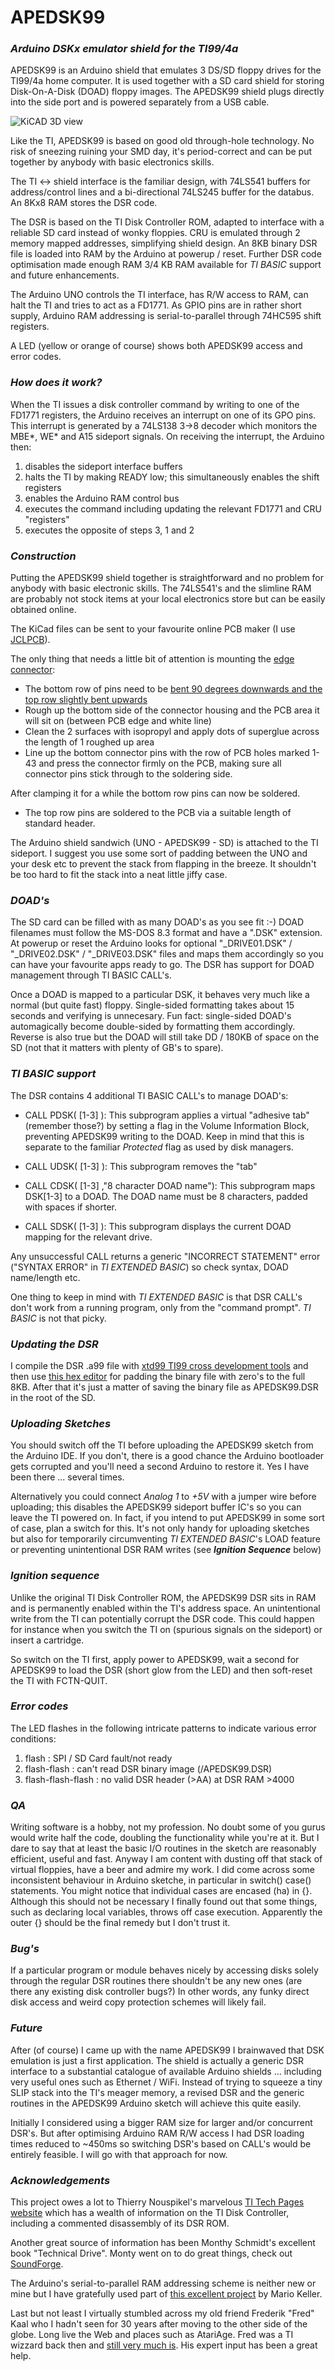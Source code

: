 # APEDSK99
### *Arduino DSKx emulator shield for the TI99/4a*

APEDSK99 is an Arduino shield that emulates 3 DS/SD floppy drives for the TI99/4a home computer. It is used together with a SD card shield for storing Disk-On-A-Disk (DOAD) floppy images. The APEDSK99 shield plugs directly into the side port and is powered separately from a USB cable. 

![KiCAD 3D view](img/APEDSK99trio.jpg)

Like the TI, APEDSK99 is based on good old through-hole technology. No risk of sneezing ruining your SMD day, it's period-correct and can be put together by anybody with basic electronics skills.

The TI <-> shield interface is the familiar design, with 74LS541 buffers for address/control lines and a bi-directional 74LS245 buffer for the databus. An 8Kx8 RAM stores the DSR code. 

The DSR is based on the TI Disk Controller ROM, adapted to interface with a reliable SD card instead of wonky floppies. CRU is emulated through 2 memory mapped addresses, simplifying shield design. An 8KB binary DSR file is loaded into RAM by the Arduino at powerup / reset. Further DSR code optimisation made enough RAM 3/4 KB RAM available for _TI BASIC_ support and future enhancements. 

The Arduino UNO controls the TI interface, has R/W access to RAM, can halt the TI and tries to act as a FD1771. As GPIO pins are in rather short supply, Arduino RAM addressing is serial-to-parallel through 74HC595 shift registers. 

A LED (yellow or orange of course) shows both APEDSK99 access and error codes.

### *How does it work?*

When the TI issues a disk controller command by writing to one of the FD1771 registers, the Arduino receives an interrupt on one of its GPO pins. This interrupt is generated by a 74LS138 3->8 decoder which monitors the MBE*, WE* and A15 sideport signals. On receiving the interrupt, the Arduino then:

1. disables the sideport interface buffers
2. halts the TI by making READY low; this simultaneously enables the shift registers
3. enables the Arduino RAM control bus
4. executes the command including updating the relevant FD1771 and CRU "registers"
5. executes the opposite of steps 3, 1 and 2

### *Construction*

Putting the APEDSK99 shield together is straightforward and no problem for anybody with basic electronic skills. The 74LS541's and the slimline RAM are probably not stock items at your local electronics store but can be easily obtained online.

The KiCad files can be sent to your favourite online PCB maker (I use [JCLPCB](https://jlcpcb.com/)). 

The only thing that needs a little bit of attention is mounting the [edge connector](https://www.ebay.com/itm/5pc-Industrial-Card-Edge-Slot-Socket-Connector-22x2P-44P-2-54mm-0-1-3A-240-44/140888520037?ssPageName=STRK%3AMEBIDX%3AIT&_trksid=p2057872.m2749.l2649):
- The bottom row of pins need to be [bent 90 degrees downwards and the top row slightly bent upwards](img/APEDSK99connsold.jpg)
- Rough up the bottom side of the connector housing and the PCB area it will sit on (between PCB edge and white line)
- Clean the 2 surfaces with isopropyl and apply dots of superglue across the length of 1 roughed up area
- Line up the bottom connector pins with the row of PCB holes marked 1-43 and press the connector firmly on the PCB, making sure all connector pins stick through to the soldering side. 

After clamping it for a while the bottom row pins can now be soldered. 

- The top row pins are soldered to the PCB via a suitable length of standard header.

The Arduino shield sandwich (UNO - APEDSK99 - SD) is attached to the TI sideport. I suggest you use some sort of padding between the UNO and your desk etc to prevent the stack from flapping in the breeze. It shouldn't be too hard to fit the stack into a neat little jiffy 
case.

### *DOAD's*

The SD card can be filled with as many DOAD's as you see fit :-) DOAD filenames must follow the MS-DOS 8.3 format and have a  ".DSK" extension. At powerup or reset the Arduino looks for optional "_DRIVE01.DSK" / "_DRIVE02.DSK" / "_DRIVE03.DSK" files and maps them accordingly so you can have your favourite apps ready to go. The DSR has support for DOAD management through TI BASIC CALL's. 

Once a DOAD is mapped to a particular DSK, it behaves very much like a normal (but quite fast) floppy. Single-sided formatting takes about 15 seconds and verifying is unnecesary. Fun fact: single-sided DOAD's automagically become double-sided by formatting them accordingly. Reverse is also true but the DOAD will still take DD / 180KB of space on the SD (not that it matters with plenty of GB's to spare).

### *TI BASIC support*

The DSR contains 4 additional TI BASIC CALL's to manage DOAD's:

- CALL PDSK( [1-3] ): This subprogram applies a virtual "adhesive tab" (remember those?) by setting a flag in the Volume Information Block, preventing APEDSK99 writing to the DOAD. Keep in mind that this is separate to the familiar _Protected_ flag as used by disk managers.

- CALL UDSK( [1-3] ): This subprogram removes the "tab"

- CALL CDSK( [1-3] ,"8 character DOAD name"): This subprogram maps DSK[1-3] to a DOAD. The DOAD name must be 8 characters, padded with spaces if shorter.

- CALL SDSK( [1-3] ): This subprogram displays the current DOAD mapping for the relevant drive. 

Any unsuccessful CALL returns a generic "INCORRECT STATEMENT" error ("SYNTAX ERROR" in _TI EXTENDED BASIC_) so check syntax, DOAD name/length etc.

One thing to keep in mind with _TI EXTENDED BASIC_ is that DSR CALL's don't work from a running program, only from the "command prompt". _TI BASIC_ is not that picky.

### *Updating the DSR*

I compile the DSR .a99 file with [xtd99 TI99 cross development tools](https://endlos99.github.io/xdt99/) and then use [this hex editor](https://mh-nexus.de/en/hxd/) for padding the binary file with zero's to the full 8KB. After that it's just a matter of saving the binary file as APEDSK99.DSR in the root of the SD.

### *Uploading Sketches*

You should switch off the TI before uploading the APEDSK99 sketch from the Arduino IDE. If you don't, there is a good chance the Arduino bootloader gets corrupted and you'll need a second Arduino to restore it. Yes I have been there ... several times.  

Alternatively you could connect _Analog 1_ to _+5V_ with a jumper wire before uploading; this disables the APEDSK99 sideport buffer IC's so you can leave the TI powered on. In fact, if you intend to put APEDSK99 in some sort of case, plan a switch for this. It's not only handy for uploading sketches but also for temporarily circumventing _TI EXTENDED BASIC_'s LOAD feature or preventing unintentional DSR RAM writes (see _**Ignition Sequence**_ below)

### *Ignition sequence*

Unlike the original TI Disk Controller ROM, the APEDSK99 DSR sits in RAM and is permanently enabled within the TI's address space. An unintentional write from the TI can potentially corrupt the DSR code. This could happen for instance when you switch the TI on (spurious signals on the sideport) or insert a cartridge.

So switch on the TI first, apply power to APEDSK99, wait a second for APEDSK99 to load the DSR (short glow from the LED) and then soft-reset the TI with FCTN-QUIT.

### *Error codes*

The LED flashes in the following intricate patterns to indicate various error conditions:

1. flash                   : SPI / SD Card fault/not ready
2. flash-flash             : can't read DSR binary image (/APEDSK99.DSR)
3. flash-flash-flash       : no valid DSR header (>AA) at DSR RAM >4000

### *QA*

Writing software is a hobby, not my profession. No doubt some of you gurus would write half the code, doubling the functionality while you're at it. But I dare to say that at least the basic I/O routines in the sketch are reasonably efficient, useful and fast. Anyway I am content with dusting off that stack of virtual floppies, have a beer and admire my work. I did come across some inconsistent behaviour in Arduino sketche, in particular in switch() case() statements. You might notice that individual cases are encased (ha) in {}. Although this should not be necessary I finally found out that some things, such as declaring local variables, throws off case execution. Apparently the outer {} should be the final remedy but I don't trust it.

### *Bug's*

If a particular program or module behaves nicely by accessing disks solely through the regular DSR routines there shouldn't be any new ones (are there any existing disk controller bugs?) In other words, any funky direct disk access and weird copy protection schemes will likely fail. 

### *Future*

After (of course) I came up with the name APEDSK99 I brainwaved that DSK emulation is just a first application. The shield is actually a generic DSR interface to a substantial catalogue of available Arduino shields ... including very useful ones such as Ethernet / WiFi. Instead of trying to squeeze a tiny SLIP stack into the TI's meager memory, a revised DSR and the generic routines in the APEDSK99 Arduino sketch will achieve this quite easily.

Initially I considered using a bigger RAM size for larger and/or concurrent DSR's. But after optimising  Arduino RAM R/W access I had DSR loading times reduced to ~450ms so switching DSR's based on CALL's would be entirely feasible. I will go with that approach for now. 

### *Acknowledgements*

This project owes a lot to Thierry Nouspikel's marvelous [TI Tech Pages website](http://www.unige.ch/medecine/nouspikel/ti99/disks.htm) which has a wealth of information on the TI Disk Controller, including a commented disassembly of its DSR ROM.

Another great source of information has been Monthy Schmidt's excellent book "Technical Drive". Monty went on to do great things, check out [SoundForge](https://www.magix.com/us/music/sound-forge/).

The Arduino's serial-to-parallel RAM addressing scheme is neither new or mine but I have gratefully used part of [this excellent project](https://github.com/mkeller0815/MEEPROMMER) by Mario Keller.

Last but not least I virtually stumbled across my old friend Frederik "Fred" Kaal who I hadn't seen for 30 years after moving to the other side of the globe. Long live the Web and places such as AtariAge. Fred was a TI wizzard back then and [still very much is](http://ti99-geek.nl). His expert input has been a great help.



